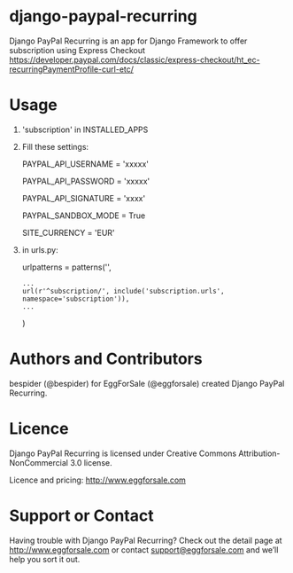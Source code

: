 django-paypal-recurring
=======================

Django PayPal Recurring is an app for Django Framework to offer subscription using Express Checkout https://developer.paypal.com/docs/classic/express-checkout/ht_ec-recurringPaymentProfile-curl-etc/

Usage
=====

1.  'subscription' in INSTALLED_APPS
2.  Fill these settings:

    PAYPAL_API_USERNAME = 'xxxxx'
    
    PAYPAL_API_PASSWORD = 'xxxxx'
    
    PAYPAL_API_SIGNATURE = 'xxxx'
    
    PAYPAL_SANDBOX_MODE = True
    
    SITE_CURRENCY = 'EUR'

3.  in urls.py:
    
    urlpatterns = patterns('',

        ...
        url(r'^subscription/', include('subscription.urls', namespace='subscription')),
        ...
    
    )

Authors and Contributors
========================
bespider (@bespider) for EggForSale (@eggforsale) created Django PayPal Recurring.

Licence
=======
Django PayPal Recurring is licensed under Creative Commons Attribution-NonCommercial 3.0 license.

Licence and pricing: http://www.eggforsale.com

Support or Contact
==================
Having trouble with Django PayPal Recurring? Check out the detail page at http://www.eggforsale.com or contact support@eggforsale.com and we’ll help you sort it out.
